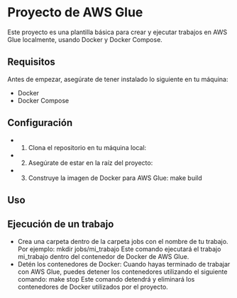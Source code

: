 # Proyecto de AWS Glue
Este proyecto es una plantilla básica para crear y ejecutar trabajos en AWS Glue localmente, usando Docker y Docker Compose.

## Requisitos
Antes de empezar, asegúrate de tener instalado lo siguiente en tu máquina:
- Docker
- Docker Compose
## Configuración
- 1. Clona el repositorio en tu máquina local:
- 2. Asegúrate de estar en la raíz del proyecto:
- 3. Construye la imagen de Docker para AWS Glue:
        make build

## Uso
## Ejecución de un trabajo

- Crea una carpeta dentro de la carpeta jobs con el nombre de tu trabajo. Por ejemplo:
        mkdir jobs/mi_trabajo
Este comando ejecutará el trabajo mi_trabajo dentro del contenedor de Docker de AWS Glue.
- Detén los contenedores de Docker: Cuando hayas terminado de trabajar con AWS Glue, puedes detener los contenedores utilizando el siguiente comando:
        make stop
Este comando detendrá y eliminará los contenedores de Docker utilizados por el proyecto.